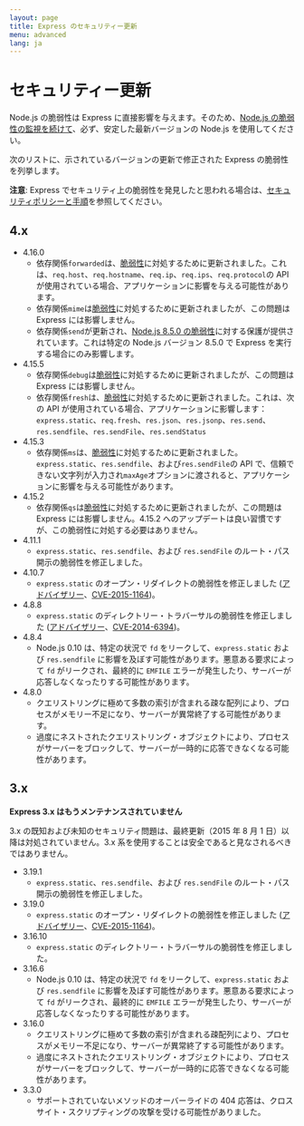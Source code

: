 ```yaml
---
layout: page
title: Express のセキュリティー更新
menu: advanced
lang: ja
---
```


# セキュリティー更新

<div class="doc-box doc-notice" markdown="1">

Node.js の脆弱性は Express に直接影響を与えます。そのため、[Node.js の脆弱性の監視を続けて](http://blog.nodejs.org/vulnerability/)、必ず、安定した最新バージョンの Node.js を使用してください。

</div>

次のリストに、示されているバージョンの更新で修正された Express の脆弱性を列挙します。

**注意**: Express でセキュリティ上の脆弱性を発見したと思われる場合は、[セキュリティポリシーと手順](/{{page.lang}}/resources/contributing.html#security-policies-and-procedures)を参照してください。

## 4.x

- 4.16.0
  - 依存関係`forwarded`は、[脆弱性](https://npmjs.com/advisories/527)に対処するために更新されました。これは、`req.host`、`req.hostname`、`req.ip`、`req.ips`、`req.protocol`の API が使用されている場合、アプリケーションに影響を与える可能性があります。
  - 依存関係`mime`は[脆弱性](https://npmjs.com/advisories/535)に対処するために更新されましたが、この問題は Express には影響しません。
  - 依存関係`send`が更新され、[Node.js 8.5.0 の脆弱性](https://nodejs.org/en/blog/vulnerability/september-2017-path-validation/)に対する保護が提供されています。これは特定の Node.js バージョン 8.5.0 で Express を実行する場合にのみ影響します。
- 4.15.5
  - 依存関係`debug`は[脆弱性](https://snyk.io/vuln/npm:debug:20170905)に対処するために更新されましたが、この問題は Express には影響しません。
  - 依存関係`fresh`は、[脆弱性](https://npmjs.com/advisories/526)に対処するために更新されました。これは、次の API が使用されている場合、アプリケーションに影響します：`express.static`、`req.fresh`、`res.json`、`res.jsonp`、`res.send`、`res.sendfile`、`res.sendFile`、`res.sendStatus`
- 4.15.3
  - 依存関係`ms`は、[脆弱性](https://snyk.io/vuln/npm:ms:20170412)に対処するために更新されました。`express.static`、`res.sendfile`、および`res.sendFile`の API で、信頼できない文字列が入力され`maxAge`オプションに渡されると、アプリケーションに影響を与える可能性があります。
- 4.15.2
  - 依存関係`qs`は[脆弱性](https://snyk.io/vuln/npm:qs:20170213)に対処するために更新されましたが、この問題は Express には影響しません。4.15.2 へのアップデートは良い習慣ですが、この脆弱性に対処する必要はありません。
- 4.11.1
  - `express.static`、`res.sendfile`、および `res.sendFile` のルート・パス開示の脆弱性を修正しました。
- 4.10.7
  - `express.static` のオープン・リダイレクトの脆弱性を修正しました ([アドバイザリー](https://npmjs.com/advisories/35)、[CVE-2015-1164](http://cve.mitre.org/cgi-bin/cvename.cgi?name=CVE-2015-1164))。
- 4.8.8
  - `express.static` のディレクトリー・トラバーサルの脆弱性を修正しました ([アドバイザリー](http://npmjs.com/advisories/32)、[CVE-2014-6394](http://cve.mitre.org/cgi-bin/cvename.cgi?name=CVE-2014-6394))。
- 4.8.4
  - Node.js 0.10 は、特定の状況で `fd` をリークして、`express.static` および `res.sendfile` に影響を及ぼす可能性があります。悪意ある要求によって `fd` がリークされ、最終的に `EMFILE` エラーが発生したり、サーバーが応答しなくなったりする可能性があります。
- 4.8.0
  - クエリストリングに極めて多数の索引が含まれる疎な配列により、プロセスがメモリー不足になり、サーバーが異常終了する可能性があります。
  - 過度にネストされたクエリストリング・オブジェクトにより、プロセスがサーバーをブロックして、サーバーが一時的に応答できなくなる可能性があります。

## 3.x

  <div class="doc-box doc-warn" markdown="1">

**Express 3.x はもうメンテナンスされていません**

3.x の既知および未知のセキュリティ問題は、最終更新（2015 年 8 月 1 日）以降は対処されていません。3.x 系を使用することは安全であると見なされるべきではありません。

  </div>

- 3.19.1
  - `express.static`、`res.sendfile`、および `res.sendFile` のルート・パス開示の脆弱性を修正しました。
- 3.19.0
  - `express.static` のオープン・リダイレクトの脆弱性を修正しました ([アドバイザリー](https://npmjs.com/advisories/35)、[CVE-2015-1164](http://cve.mitre.org/cgi-bin/cvename.cgi?name=CVE-2015-1164))。
- 3.16.10
  - `express.static` のディレクトリー・トラバーサルの脆弱性を修正しました。
- 3.16.6
  - Node.js 0.10 は、特定の状況で `fd` をリークして、`express.static` および `res.sendfile` に影響を及ぼす可能性があります。悪意ある要求によって `fd` がリークされ、最終的に `EMFILE` エラーが発生したり、サーバーが応答しなくなったりする可能性があります。
- 3.16.0
  - クエリストリングに極めて多数の索引が含まれる疎配列により、プロセスがメモリー不足になり、サーバーが異常終了する可能性があります。
  - 過度にネストされたクエリストリング・オブジェクトにより、プロセスがサーバーをブロックして、サーバーが一時的に応答できなくなる可能性があります。
- 3.3.0
  - サポートされていないメソッドのオーバーライドの 404 応答は、クロスサイト・スクリプティングの攻撃を受ける可能性がありました。
